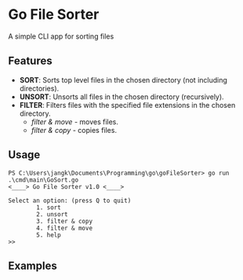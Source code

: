 # Go File Sorter

A simple CLI app for sorting files

## Features

- **SORT**: Sorts top level files in the chosen directory (not including directories).
- **UNSORT**: Unsorts all files in the chosen directory (recursively).
- **FILTER**: Filters files with the specified file extensions in the chosen directory.
  - *filter & move* - moves files.
  - *filter & copy* - copies files.

## Usage
```
PS C:\Users\jangk\Documents\Programming\go\goFileSorter> go run .\cmd\main\GoSort.go
<____> Go File Sorter v1.0 <____>

Select an option: (press Q to quit)
        1. sort
        2. unsort
        3. filter & copy
        4. filter & move
        5. help
>> 
````

## Examples
